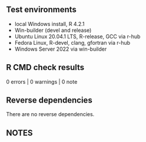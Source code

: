 ## Test environments

* local Windows install, R 4.2.1
* Win-builder (devel and release)
* Ubuntu Linux 20.04.1 LTS, R-release, GCC via r-hub
* Fedora Linux, R-devel, clang, gfortran via r-hub
* Windows Server 2022 via win-builder


## R CMD check results

0 errors | 0 warnings | 0 note

## Reverse dependencies

There are no reverse dependencies.

## NOTES

